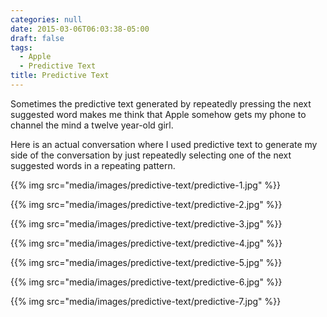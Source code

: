 ```yaml
---
categories: null
date: 2015-03-06T06:03:38-05:00
draft: false
tags:
  - Apple
  - Predictive Text
title: Predictive Text
---
```

Sometimes the predictive text generated by repeatedly pressing the next suggested word makes me think that Apple somehow gets my phone to channel the mind a twelve year-old girl.

Here is an actual conversation where I used predictive text to generate my side of the conversation by just repeatedly selecting one of the next suggested words in a repeating pattern.

<div class="row"><div class="col-sm-6">
<p>{{% img src="media/images/predictive-text/predictive-1.jpg" %}}</p>
</div><div class="col-sm-6">
<p>{{% img src="media/images/predictive-text/predictive-2.jpg" %}}</p>
</div><div class="col-sm-6">
<p>{{% img src="media/images/predictive-text/predictive-3.jpg" %}}</p>
</div><div class="col-sm-6">
<p>{{% img src="media/images/predictive-text/predictive-4.jpg" %}}</p>
</div><div class="col-sm-6">
<p>{{% img src="media/images/predictive-text/predictive-5.jpg" %}}</p>
</div><div class="col-sm-6">
<p>{{% img src="media/images/predictive-text/predictive-6.jpg" %}}</p>
</div><div class="col-sm-6">
<p>{{% img src="media/images/predictive-text/predictive-7.jpg" %}}</p>
</div></div>
